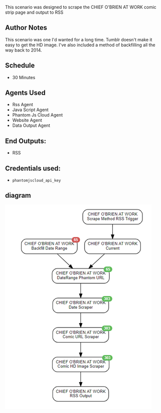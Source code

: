 This scenario was designed to scrape the CHIEF O'BRIEN AT WORK comic strip page and output to RSS

## Author Notes
This scenario was one I'd wanted for a long time. Tumblr doesn't make it easy to get the HD image.
I've also included a method of backfilling all the way back to 2014.

## Schedule
* 30 Minutes

## Agents Used
* Rss Agent
* Java Script Agent
* Phantom Js Cloud Agent
* Website Agent
* Data Output Agent

## End Outputs:
* RSS

## Credentials used:
* `phantomjscloud_api_key`

## diagram
<img src="diagram.PNG" alt="Diagram"/>
